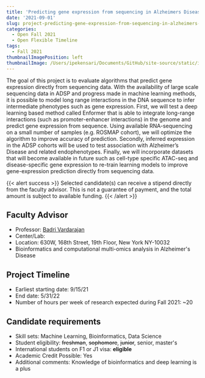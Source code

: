 ```yaml
---
title: 'Predicting gene expression from sequencing in Alzheimers Disease'
date: '2021-09-01'
slug: project-predicting-gene-expression-from-sequencing-in-alzheimers-disease
categories:
  - Open Fall 2021 
  - Open Flexible Timeline
tags:
  - Fall 2021
thumbnailImagePosition: left
thumbnailImage: /Users/ipekensari/Documents/GitHub/site-source/static/img/construction.png
---
```

The goal of this project is to evaluate algorithms that predict gene expression directly from sequencing data. With the availability of large scale sequencing data in ADSP and progress made in machine learning methods, it is possible to model long range interactions in the DNA sequence to infer intermediate phenotypes such as gene expression. First, we will test a deep learning based method called Enformer that is able to integrate long-range interactions (such as promoter-enhancer interactions) in the genome and predict gene expression from sequence. Using available RNA-sequencing on a small number of samples (e.g. ROSMAP cohort), we will optimize the algorithm to improve accuracy of prediction. Secondly, inferred expression in the ADSP cohorts will be used to test association with Alzheimer’s Disease and related endophenotypes. Finally, we will incorporate datasets that will become available in future such as cell-type specific ATAC-seq and disease-specific gene expression to re-train learning models to improve gene-expression prediction directly from sequencing data.

<!--more-->

{{< alert success >}}
Selected candidate(s) can receive a stipend directly from the faculty advisor. This is not a guarantee of payment, and the total amount is subject to available funding.
{{< /alert >}}

## Faculty Advisor
+ Professor: [Badri Vardarajan](http://www.columbianeuroresearch.org/taub/faculty-vardarajan.html)
+ Center/Lab: 
+ Location: 630W, 168th Street, 19th Floor, New York NY-10032
+ Bioinformatics and computational multi-omics analysis in Alzheimer's Disease

## Project Timeline
+ Earliest starting date: 9/15/21
+ End date: 5/31/22
+ Number of hours per week of research expected during Fall 2021: ~20

## Candidate requirements
+ Skill sets: Machine Learning, Bioinformatics, Data Science
+ Student eligibility: ~~freshman~~, ~~sophomore~~, ~~junior~~, senior, master's
+ International students on F1 or J1 visa: **eligible**
+ Academic Credit Possible: Yes
+ Additional comments: Knowledge of bioinformatics and deep learning is a plus

